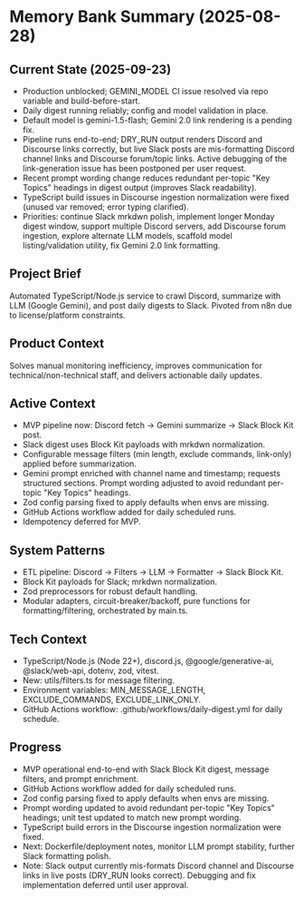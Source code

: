 # Memory Bank Summary (2025-08-28)

## Current State (2025-09-23)
- Production unblocked; GEMINI_MODEL CI issue resolved via repo variable and build-before-start.
- Daily digest running reliably; config and model validation in place.
- Default model is gemini-1.5-flash; Gemini 2.0 link rendering is a pending fix.
- Pipeline runs end-to-end; DRY_RUN output renders Discord and Discourse links correctly, but live Slack posts are mis-formatting Discord channel links and Discourse forum/topic links. Active debugging of the link-generation issue has been postponed per user request.
- Recent prompt wording change reduces redundant per-topic "Key Topics" headings in digest output (improves Slack readability).
- TypeScript build issues in Discourse ingestion normalization were fixed (unused var removed; error typing clarified).
- Priorities: continue Slack mrkdwn polish, implement longer Monday digest window, support multiple Discord servers, add Discourse forum ingestion, explore alternate LLM models, scaffold model listing/validation utility, fix Gemini 2.0 link formatting.

## Project Brief
Automated TypeScript/Node.js service to crawl Discord, summarize with LLM (Google Gemini), and post daily digests to Slack. Pivoted from n8n due to license/platform constraints.

## Product Context
Solves manual monitoring inefficiency, improves communication for technical/non-technical staff, and delivers actionable daily updates.

## Active Context
- MVP pipeline now: Discord fetch → Gemini summarize → Slack Block Kit post.
- Slack digest uses Block Kit payloads with mrkdwn normalization.
- Configurable message filters (min length, exclude commands, link-only) applied before summarization.
- Gemini prompt enriched with channel name and timestamp; requests structured sections. Prompt wording adjusted to avoid redundant per-topic "Key Topics" headings.
- Zod config parsing fixed to apply defaults when envs are missing.
- GitHub Actions workflow added for daily scheduled runs.
- Idempotency deferred for MVP.

## System Patterns
- ETL pipeline: Discord → Filters → LLM → Formatter → Slack Block Kit.
- Block Kit payloads for Slack; mrkdwn normalization.
- Zod preprocessors for robust default handling.
- Modular adapters, circuit-breaker/backoff, pure functions for formatting/filtering, orchestrated by main.ts.

## Tech Context
- TypeScript/Node.js (Node 22+), discord.js, @google/generative-ai, @slack/web-api, dotenv, zod, vitest.
- New: utils/filters.ts for message filtering.
- Environment variables: MIN_MESSAGE_LENGTH, EXCLUDE_COMMANDS, EXCLUDE_LINK_ONLY.
- GitHub Actions workflow: .github/workflows/daily-digest.yml for daily schedule.

## Progress
- MVP operational end-to-end with Slack Block Kit digest, message filters, and prompt enrichment.
- GitHub Actions workflow added for daily scheduled runs.
- Zod config parsing fixed to apply defaults when envs are missing.
- Prompt wording updated to avoid redundant per-topic "Key Topics" headings; unit test updated to match new prompt wording.
- TypeScript build errors in the Discourse ingestion normalization were fixed.
- Next: Dockerfile/deployment notes, monitor LLM prompt stability, further Slack formatting polish.
- Note: Slack output currently mis-formats Discord channel and Discourse links in live posts (DRY_RUN looks correct). Debugging and fix implementation deferred until user approval.
